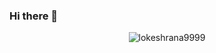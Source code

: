 ### Hi there 👋

<p align="center"> <img src="https://github-readme-stats.vercel.app/api?username=lokeshrana9999&show_icons=true&border_radius=15&include_all_commits=true&count_private=true&icon_color=ededed&title_color=ffffff&text_color=fafafa&bg_color=0,bc4e9c,f80759" alt="lokeshrana9999" />
<!--
**lokeshrana9999/lokeshrana9999** is a ✨ _special_ ✨ repository because its `README.md` (this file) appears on your GitHub profile.

Here are some ideas to get you started:

- 🔭 I’m currently working on ...
- 🌱 I’m currently learning ...
- 👯 I’m looking to collaborate on ...
- 🤔 I’m looking for help with ...
- 💬 Ask me about ...
- 📫 How to reach me: ...
- 😄 Pronouns: ...
- ⚡ Fun fact: ...
-->
